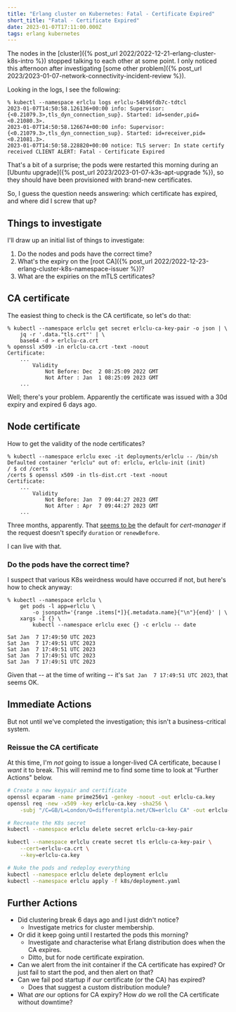 ```yaml
---
title: "Erlang cluster on Kubernetes: Fatal - Certificate Expired"
short_title: "Fatal - Certificate Expired"
date: 2023-01-07T17:11:00.000Z
tags: erlang kubernetes
---
```


The nodes in the [cluster]({% post_url 2022/2022-12-21-erlang-cluster-k8s-intro %}) stopped talking to each other at some point. I only noticed this afternoon after investigating [some other problem]({% post_url 2023/2023-01-07-network-connectivity-incident-review %}).

Looking in the logs, I see the following:

```
% kubectl --namespace erlclu logs erlclu-54b96fdb7c-tdtcl
2023-01-07T14:50:58.126136+00:00 info: Supervisor: {<0.21079.3>,tls_dyn_connection_sup}. Started: id=sender,pid=<0.21080.3>.
2023-01-07T14:50:58.126674+00:00 info: Supervisor: {<0.21079.3>,tls_dyn_connection_sup}. Started: id=receiver,pid=<0.21081.3>.
2023-01-07T14:50:58.228820+00:00 notice: TLS server: In state certify received CLIENT ALERT: Fatal - Certificate Expired
```

That's a bit of a surprise; the pods were restarted this morning during an [Ubuntu upgrade]({% post_url
2023/2023-01-07-k3s-apt-upgrade %}), so they should have been provisioned with brand-new certificates.

So, I guess the question needs answering: which certificate has expired, and where did I screw that up?

## Things to investigate

I'll draw up an initial list of things to investigate:

1. Do the nodes and pods have the correct time?
2. What's the expiry on the [root CA]({% post_url 2022/2022-12-23-erlang-cluster-k8s-namespace-issuer %})?
3. What are the expiries on the mTLS certificates?

## CA certificate

The easiest thing to check is the CA certificate, so let's do that:

```
% kubectl --namespace erlclu get secret erlclu-ca-key-pair -o json | \
    jq -r '.data."tls.crt"' | \
    base64 -d > erlclu-ca.crt
% openssl x509 -in erlclu-ca.crt -text -noout
Certificate:
    ...
        Validity
            Not Before: Dec  2 08:25:09 2022 GMT
            Not After : Jan  1 08:25:09 2023 GMT
    ...
```

Well; there's your problem. Apparently the certificate was issued with a 30d expiry and expired 6 days ago.

## Node certificate

How to get the validity of the node certificates?

```
% kubectl --namespace erlclu exec -it deployments/erlclu -- /bin/sh
Defaulted container "erlclu" out of: erlclu, erlclu-init (init)
/ $ cd /certs
/certs $ openssl x509 -in tls-dist.crt -text -noout
Certificate:
    ...
        Validity
            Not Before: Jan  7 09:44:27 2023 GMT
            Not After : Apr  7 09:44:27 2023 GMT
    ...
```

Three months, apparently. That [seems to be](https://cert-manager.io/v1.2-docs/faq/#if-renewbefore-or-duration-is-not-defined-what-will-be-the-default-value) the default for _cert-manager_ if the request doesn't specify `duration` or `renewBefore`.

I can live with that.

### Do the pods have the correct time?

I suspect that various K8s weirdness would have occurred if not, but here's how to check anyway:

```
% kubectl --namespace erlclu \
    get pods -l app=erlclu \
        -o jsonpath='{range .items[*]}{.metadata.name}{"\n"}{end}' | \
    xargs -I {} \
        kubectl --namespace erlclu exec {} -c erlclu -- date

Sat Jan  7 17:49:50 UTC 2023
Sat Jan  7 17:49:51 UTC 2023
Sat Jan  7 17:49:51 UTC 2023
Sat Jan  7 17:49:51 UTC 2023
Sat Jan  7 17:49:51 UTC 2023
```

Given that -- at the time of writing -- it's `Sat Jan  7 17:49:51 UTC 2023`, that seems OK.

## Immediate Actions

But not until we've completed the investigation; this isn't a business-critical system.

### Reissue the CA certificate

At this time, I'm _not_ going to issue a longer-lived CA certificate, because I _want_ it to break. This will remind me to
find some time to look at "Further Actions" below.

```sh
# Create a new keypair and certificate
openssl ecparam -name prime256v1 -genkey -noout -out erlclu-ca.key
openssl req -new -x509 -key erlclu-ca.key -sha256 \
    -subj "/C=GB/L=London/O=differentpla.net/CN=erlclu CA" -out erlclu-ca.crt

# Recreate the K8s secret
kubectl --namespace erlclu delete secret erlclu-ca-key-pair

kubectl --namespace erlclu create secret tls erlclu-ca-key-pair \
    --cert=erlclu-ca.crt \
    --key=erlclu-ca.key

# Nuke the pods and redeploy everything
kubectl --namespace erlclu delete deployment erlclu
kubectl --namespace erlclu apply -f k8s/deployment.yaml
```

## Further Actions

- Did clustering break 6 days ago and I just didn't notice?
  - Investigate metrics for cluster membership.
- Or did it keep going until I restarted the pods this morning?
  - Investigate and characterise what Erlang distribution does when the CA expires.
  - Ditto, but for node certificate expiration.
- Can we alert from the init container if the CA certificate has expired? Or just fail to start the pod, and then alert
  on that?
- Can we fail pod startup if _our_ certificate (or the CA) has expired?
  - Does that suggest a custom distribution module?
- What _are_ our options for CA expiry? How _do_ we roll the CA certificate without downtime?
